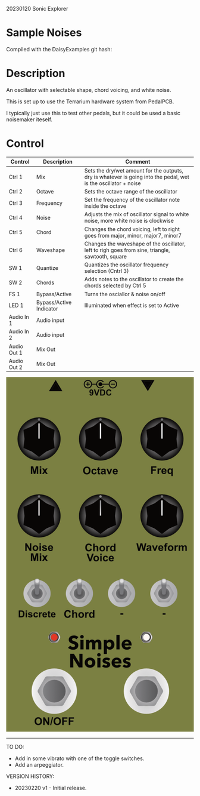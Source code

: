 20230120 Sonic Explorer

# Sample Noises
Compiled with the DaisyExamples git hash: 

# Description
An oscillator with selectable shape, chord voicing, and white noise. 

This is set up to use the Terrarium hardware system from PedalPCB.

I typically just use this to test other pedals, but it could be used a basic noisemaker iteself. 

# Control

| Control | Description | Comment |
| --- | --- | --- |
| Ctrl 1 | Mix | Sets the dry/wet amount for the outputs, dry is whatever is going into the pedal, wet is the oscillator + noise |
| Ctrl 2 | Octave | Sets the octave range of the oscillator |
| Ctrl 3 | Frequency | Set the frequency of the oscillator note inside the octave |
| Ctrl 4 | Noise | Adjusts the mix of oscillator signal to white noise, more white noise is clockwise|
| Ctrl 5 | Chord | Changes the chord voicing, left to right goes from major, minor, major7, minor7 |
| Ctrl 6 | Waveshape | Changes the waveshape of the oscillator, left to righ goes from sine, triangle, sawtooth, square |
| SW 1 | Quantize | Quantizes the oscillator frequency selection (Cntrl 3) |
| SW 2 | Chords | Adds notes to the oscillator to create the chords selected by Ctrl 5 |
| FS 1 | Bypass/Active | Turns the osciallor & noise on/off |
| LED 1 | Bypass/Active Indicator |Illuminated when effect is set to Active |
| Audio In 1 | Audio input | |
| Audio In 2 | Audio input | |
| Audio Out 1 | Mix Out | |
| Audio Out 2 | Mix Out | |


![Conrtrols Image](simple_noises.png?raw=true)



------

TO DO:
 -  Add in some vibrato with one of the toggle switches. 
 -  Add an arpeggiator. 

VERSION HISTORY:
 - 20230220 v1 - Initial release. 

